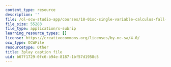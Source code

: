 ```yaml
---
content_type: resource
description: ''
file: /ol-ocw-studio-app/courses/18-01sc-single-variable-calculus-fall-2010/b67f17290fc6b94e81871bf57d1958c5_5q_3FDOkVRQ.srt
file_size: 55283
file_type: application/x-subrip
learning_resource_types: []
license: https://creativecommons.org/licenses/by-nc-sa/4.0/
ocw_type: OCWFile
resourcetype: Other
title: 3play caption file
uid: b67f1729-0fc6-b94e-8187-1bf57d1958c5
---
```

